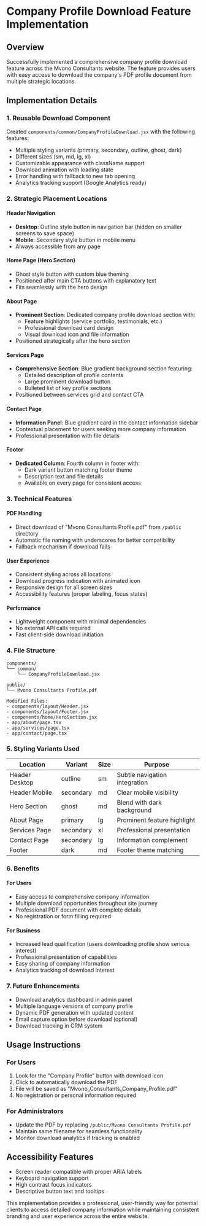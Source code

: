 # Company Profile Download Feature Implementation

## Overview
Successfully implemented a comprehensive company profile download feature across the Mvono Consultants website. The feature provides users with easy access to download the company's PDF profile document from multiple strategic locations.

## Implementation Details

### 1. Reusable Download Component
Created `components/common/CompanyProfileDownload.jsx` with the following features:
- Multiple styling variants (primary, secondary, outline, ghost, dark)
- Different sizes (sm, md, lg, xl)
- Customizable appearance with className support
- Download animation with loading state
- Error handling with fallback to new tab opening
- Analytics tracking support (Google Analytics ready)

### 2. Strategic Placement Locations

#### Header Navigation
- **Desktop**: Outline style button in navigation bar (hidden on smaller screens to save space)
- **Mobile**: Secondary style button in mobile menu
- Always accessible from any page

#### Home Page (Hero Section)
- Ghost style button with custom blue theming
- Positioned after main CTA buttons with explanatory text
- Fits seamlessly with the hero design

#### About Page
- **Prominent Section**: Dedicated company profile download section with:
  - Feature highlights (service portfolio, testimonials, etc.)
  - Professional download card design
  - Visual download icon and file information
- Positioned strategically after the hero section

#### Services Page
- **Comprehensive Section**: Blue gradient background section featuring:
  - Detailed description of profile contents
  - Large prominent download button
  - Bulleted list of key profile sections
- Positioned between services grid and contact CTA

#### Contact Page
- **Information Panel**: Blue gradient card in the contact information sidebar
- Contextual placement for users seeking more company information
- Professional presentation with file details

#### Footer
- **Dedicated Column**: Fourth column in footer with:
  - Dark variant button matching footer theme
  - Description text and file details
  - Available on every page for consistent access

### 3. Technical Features

#### PDF Handling
- Direct download of "Mvono Consultants Profile.pdf" from `/public` directory
- Automatic file naming with underscores for better compatibility
- Fallback mechanism if download fails

#### User Experience
- Consistent styling across all locations
- Download progress indication with animated icon
- Responsive design for all screen sizes
- Accessibility features (proper labeling, focus states)

#### Performance
- Lightweight component with minimal dependencies
- No external API calls required
- Fast client-side download initiation

### 4. File Structure
```
components/
└── common/
    └── CompanyProfileDownload.jsx

public/
└── Mvono Consultants Profile.pdf

Modified Files:
- components/layout/Header.jsx
- components/layout/Footer.jsx
- components/home/HeroSection.jsx
- app/about/page.tsx
- app/services/page.tsx
- app/contact/page.tsx
```

### 5. Styling Variants Used

| Location | Variant | Size | Purpose |
|----------|---------|------|---------|
| Header Desktop | outline | sm | Subtle navigation integration |
| Header Mobile | secondary | md | Clear mobile visibility |
| Hero Section | ghost | md | Blend with dark background |
| About Page | primary | lg | Prominent feature highlight |
| Services Page | secondary | xl | Professional presentation |
| Contact Page | secondary | lg | Information complement |
| Footer | dark | md | Footer theme matching |

### 6. Benefits

#### For Users
- Easy access to comprehensive company information
- Multiple download opportunities throughout site journey
- Professional PDF document with complete details
- No registration or form filling required

#### For Business
- Increased lead qualification (users downloading profile show serious interest)
- Professional presentation of capabilities
- Easy sharing of company information
- Analytics tracking of download interest

### 7. Future Enhancements
- Download analytics dashboard in admin panel
- Multiple language versions of company profile
- Dynamic PDF generation with updated content
- Email capture option before download (optional)
- Download tracking in CRM system

## Usage Instructions

### For Users
1. Look for the "Company Profile" button with download icon
2. Click to automatically download the PDF
3. File will be saved as "Mvono_Consultants_Company_Profile.pdf"
4. No registration or personal information required

### For Administrators
- Update the PDF by replacing `/public/Mvono Consultants Profile.pdf`
- Maintain same filename for seamless functionality
- Monitor download analytics if tracking is enabled

## Accessibility Features
- Screen reader compatible with proper ARIA labels
- Keyboard navigation support
- High contrast focus indicators
- Descriptive button text and tooltips

This implementation provides a professional, user-friendly way for potential clients to access detailed company information while maintaining consistent branding and user experience across the entire website.
